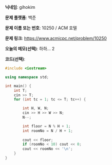 **닉네임**: gihokim

**문제 플랫폼**: 백준

**문제 이름 또는 번호**: 10250 / ACM 호텔

**문제 링크**: https://www.acmicpc.net/problem/10250

**오늘의 메모(선택)**: 하하... 2

**코드(선택)**:

```c++
#include <iostream>

using namespace std;

int main() {
    int T;
    cin >> T;
    for (int tc = 1; tc <= T; tc++) {

        int H, W, N;
        cin >> H >> W >> N;
        N--;

        int floor = N % H + 1;
        int roomNo = N / H + 1;
        
        cout << floor;
        if (roomNo < 10) cout << 0;
        cout << roomNo << '\n';
    }
}
```
